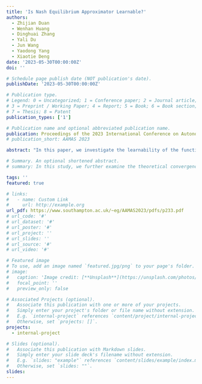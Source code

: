 ```yaml
---
title: 'Is Nash Equilibrium Approximator Learnable?'
authors:
  - Zhijian Duan
  - Wenhan Huang
  - Dinghuai Zhang
  - Yali Du
  - Jun Wang
  - Yaodong Yang
  - Xiaotie Deng
date: '2023-05-30T00:00:00Z'
doi: ''

# Schedule page publish date (NOT publication's date).
publishDate: '2023-05-30T00:00:00Z'

# Publication type.
# Legend: 0 = Uncategorized; 1 = Conference paper; 2 = Journal article;
# 3 = Preprint / Working Paper; 4 = Report; 5 = Book; 6 = Book section;
# 7 = Thesis; 8 = Patent
publication_types: ['1']

# Publication name and optional abbreviated publication name.
publication: Proceedings of the 2023 International Conference on Autonomous Agents and Multiagent Systems (AAMAS 2023)
# publication_short: AAMAS 2023

abstract: "In this paper, we investigate the learnability of the function approximator that approximates Nash equilibrium (NE) for games generated from a distribution. First, we offer a generalization bound using the Probably Approximately Correct (PAC) learning model. The bound describes the gap between the expected loss and empirical loss of the NE approximator. Afterward, we prove the agnostic PAC learnability of the Nash approximator. In addition to theoretical analysis, we demonstrate an application of NE approximator in experiments. The trained NE approximator can be used to warm-start and accelerate classical NE solvers. Together, our results show the practicability of approximating NE through function approximation."

# Summary. An optional shortened abstract.
# summary: In this study, we further examine the theoretical convergence rate and sample complexity of such regret minimization-based double oracle methods, utilizing a unified framework called RegretMinimizing Double Oracle.

tags: ''
featured: true

# links:
#   - name: Custom Link
#     url: http://example.org
url_pdf: https://www.southampton.ac.uk/~eg/AAMAS2023/pdfs/p233.pdf
# url_code: '#'
# url_dataset: '#'
# url_poster: '#'
# url_project: ''
# url_slides: ''
# url_source: '#'
# url_video: '#'

# Featured image
# To use, add an image named `featured.jpg/png` to your page's folder.
# image:
#   caption: 'Image credit: [**Unsplash**](https://unsplash.com/photos/pLCdAaMFLTE)'
#   focal_point: ''
#   preview_only: false

# Associated Projects (optional).
#   Associate this publication with one or more of your projects.
#   Simply enter your project's folder or file name without extension.
#   E.g. `internal-project` references `content/project/internal-project/index.md`.
#   Otherwise, set `projects: []`.
projects:
  - internal-project

# Slides (optional).
#   Associate this publication with Markdown slides.
#   Simply enter your slide deck's filename without extension.
#   E.g. `slides: "example"` references `content/slides/example/index.md`.
#   Otherwise, set `slides: ""`.
slides:
---
```

